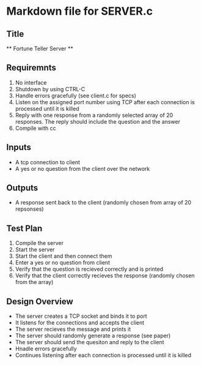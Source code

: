 # Markdown file for SERVER.c 

## Title
** Fortune Teller Server **

## Requiremnts 
1. No interface 
2. Shutdown by using CTRL-C 
3. Handle errors gracefully (see client.c for specs) 
4. Listen on the assigned port number using TCP after each connection is processed until it is killed 
5. Reply with one response from a randomly selected array of 20 responses. The reply should include the question and the answer 
6. Compile with cc

## Inputs 
- A tcp connection to client
- A yes or no question from the client over the network

## Outputs 
- A response sent back to the client (randomly chosen from array of 20 repsonses)

## Test Plan
1. Compile the server
2. Start the server
3. Start the client and then connect them 
4. Enter a yes or no question from client
5. Verify that the question is recieved correctly and is printed 
6. Verify that the client correctly recieves the response (randomly chosen from the array) 

## Design Overview 
* The server creates a TCP socket and binds it to port
* It listens for the connections and accepts the client 
* The server recieves the message and prints it
* The server should randomly generate a response (see paper) 
* The server should send the quesiton and reply to the client 
* Hnadle errors gracefully
* Continues listening after each connection is processed until it is killed 
